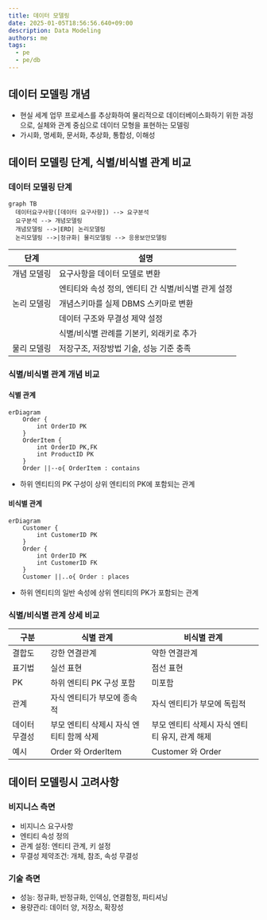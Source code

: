 ```yaml
---
title: 데이터 모델링
date: 2025-01-05T18:56:56.640+09:00
description: Data Modeling
authors: me
tags:
  - pe
  - pe/db
---
```


## 데이터 모델링 개념

- 현실 세계 업무 프로세스를 추상화하여 물리적으로 데이터베이스화하기 위한 과정으로, 실체와 관계 중심으로 데이터 모형을 표현하는 모델링
- 가시화, 명세화, 문서화, 추상화, 통합성, 이해성

## 데이터 모델링 단계, 식별/비식별 관계 비교

### 데이터 모델링 단계

```mermaid
graph TB
  데이터요구사항([데이터 요구사항]) --> 요구분석
  요구분석 --> 개념모델링 
  개념모델링 -->|ERD| 논리모델링
  논리모델링 -->|정규화| 물리모델링 --> 응용보안모델링
```

| 단계 | 설명 |
| --- | --- |
| 개념 모델링 | 요구사항을 데이터 모델로 변환 |
| | 엔티티와 속성 정의, 엔티티 간 식별/비식별 관게 설정 |
| 논리 모델링 | 개념스키마를 실제 DBMS 스키마로 변환 |
| | 데이터 구조와 무결성 제약 설정 |
| | 식별/비식별 관례를 기본키, 외래키로 추가 |
| 물리 모델링 | 저장구조, 저장방법 기술, 성능 기준 충족 |

### 식별/비식별 관계 개념 비교

#### 식별 관계

```mermaid
erDiagram
    Order {
        int OrderID PK
    }
    OrderItem {
        int OrderID PK,FK
        int ProductID PK
    }
    Order ||--o{ OrderItem : contains
```

- 하위 엔티티의 PK 구성이 상위 엔티티의 PK에 포함되는 관계

#### 비식별 관계

```mermaid
erDiagram
    Customer {
        int CustomerID PK
    }
    Order {
        int OrderID PK
        int CustomerID FK
    }
    Customer ||..o{ Order : places
```

- 하위 엔티티의 일반 속성에 상위 엔티티의 PK가 포함되는 관계

### 식별/비식별 관계 상세 비교

| 구분 | 식별 관계 | 비식별 관계 |
| --- | --- | --- |
| 결합도 | 강한 연결관계 | 약한 연결관계 |
| 표기법 | 실선 표현 | 점선 표현 |
| PK | 하위 엔티티 PK 구성 포함 | 미포함 |
| 관계 | 자식 엔티티가 부모에 종속적 | 자식 엔티티가 부모에 독립적 |
| 데이터 무결성 | 부모 엔티티 삭제시 자식 엔티티 함께 삭제 | 부모 엔티티 삭제시 자식 엔티티 유지, 관계 해제 |
| 예시 | Order 와 OrderItem | Customer 와 Order |

## 데이터 모델링시 고려사항

### 비지니스 측면

- 비지니스 요구사항
- 엔티티 속성 정의
- 관계 설정: 엔티티 관계, 키 설정
- 무결성 제약조건: 개체, 참조, 속성 무결성

### 기술 측면

- 성능: 정규화, 반정규화, 인덱싱, 연결함정, 파티셔닝
- 용량관리: 데이터 양, 저장소, 확장성
